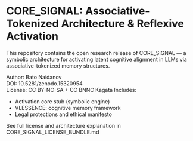 
# CORE_SIGNAL: Associative-Tokenized Architecture & Reflexive Activation

This repository contains the open research release of CORE_SIGNAL — a symbolic architecture for activating latent cognitive alignment in LLMs via associative-tokenized memory structures.

Author: Bato Naidanov  
DOI: 10.5281/zenodo.15320954  
License: CC BY-NC-SA + CC BNNC Kagata 
Includes:
- Activation core stub (symbolic engine)
- VLESSENCE: cognitive memory framework
- Legal protections and ethical manifesto

See full license and architecture explanation in CORE_SIGNAL_LICENSE_BUNDLE.md

